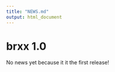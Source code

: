 ```yaml
---
title: "NEWS.md"
output: html_document
---
```


# brxx 1.0
No news yet because it it the first release!
